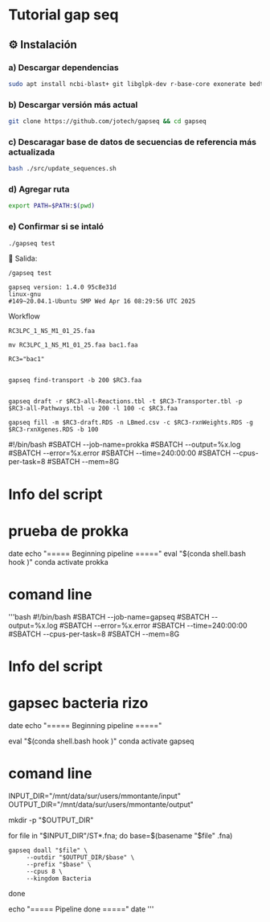 #   Tutorial gap seq

## ⚙️ Instalación 
### a) Descargar dependencias 

```bash
sudo apt install ncbi-blast+ git libglpk-dev r-base-core exonerate bedtools barrnap bc parallel curl libcurl4-openssl-dev libssl-dev libsbml5-dev bc
```
### b) Descargar versión más actual 

```bash
git clone https://github.com/jotech/gapseq && cd gapseq
```
### c) Descaragar base de datos de secuencias de referencia más actualizada  
```bash
bash ./src/update_sequences.sh
```

### d) Agregar ruta
```bash
export PATH=$PATH:$(pwd)
```

### e) Confirmar si se intaló 
```bash
./gapseq test
```
📨 Salida:
```
/gapseq test

gapseq version: 1.4.0 95c8e31d
linux-gnu
#149~20.04.1-Ubuntu SMP Wed Apr 16 08:29:56 UTC 2025 
```

Workflow

```
RC3LPC_1_NS_M1_01_25.faa

mv RC3LPC_1_NS_M1_01_25.faa bac1.faa

RC3="bac1"

                                    
gapseq find-transport -b 200 $RC3.faa 

          
gapseq draft -r $RC3-all-Reactions.tbl -t $RC3-Transporter.tbl -p $RC3-all-Pathways.tbl -u 200 -l 100 -c $RC3.faa

gapseq fill -m $RC3-draft.RDS -n LBmed.csv -c $RC3-rxnWeights.RDS -g $RC3-rxnXgenes.RDS -b 100

```
#!/bin/bash
 #SBATCH --job-name=prokka
 #SBATCH --output=%x.log
 #SBATCH --error=%x.error
 #SBATCH --time=240:00:00
 #SBATCH --cpus-per-task=8
 #SBATCH --mem=8G


 # Info del script
 # prueba de prokka
 date
 echo "===== Beginning pipeline ====="
 eval "$(conda shell.bash hook )"
 conda activate prokka

 # comand line 


'''bash
#!/bin/bash
 #SBATCH --job-name=gapseq
 #SBATCH --output=%x.log
 #SBATCH --error=%x.error
 #SBATCH --time=240:00:00
 #SBATCH --cpus-per-task=8
 #SBATCH --mem=8G

 # Info del script
 # gapsec bacteria rizo

 date
 echo "===== Beginning pipeline ====="

 eval "$(conda shell.bash hook )"
 conda activate gapseq

 # comand line


INPUT_DIR="/mnt/data/sur/users/mmontante/input"
 OUTPUT_DIR="/mnt/data/sur/users/mmontante/output"

 mkdir -p "$OUTPUT_DIR"

 for file in "$INPUT_DIR"/ST*.fna; do
     base=$(basename "$file" .fna)

    gapseq doall "$file" \
         --outdir "$OUTPUT_DIR/$base" \
         --prefix "$base" \
         --cpus 8 \
         --kingdom Bacteria
 done

 echo "===== Pipeline done ====="
 date
'''
